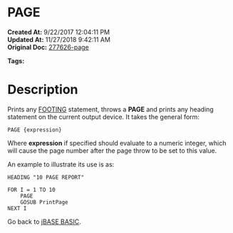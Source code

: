 # PAGE

**Created At:** 9/22/2017 12:04:11 PM  
**Updated At:** 11/27/2018 9:42:11 AM  
**Original Doc:** [277626-page](https://docs.jbase.com/36868-jbase-basic/277626-page)  

**Tags:**
<badge text='printing' vertical='middle' />
<badge text='output' vertical='middle' />

# Description

Prints any [FOOTING](./../footing) statement, throws a **PAGE** and prints any heading statement on the current output device. It takes the general form:

```
PAGE {expression}
```

Where **expression** if specified should evaluate to a numeric integer, which will cause the page number after the page throw to be set to this value.

An example to illustrate its use is as:

```
HEADING "10 PAGE REPORT"

FOR I = 1 TO 10
    PAGE
    GOSUB PrintPage
NEXT I
```



Go back to [jBASE BASIC](./../jbase-basic-programmers-reference-guide).
